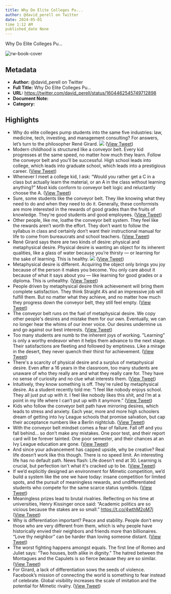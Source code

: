 ```yaml
---
title: Why Do Elite Colleges Pu...
author: @david_perell on Twitter
date: 2024-05-01
time 1:12 AM
published_date None
---
```

Why Do Elite Colleges Pu...

![rw-book-cover](https://pbs.twimg.com/profile_images/1341406620107091968/Cxxf4Uf5.jpg)

## Metadata
- **Author:** @david_perell on Twitter
- **Full Title:** Why Do Elite Colleges Pu...
- **URL:** https://twitter.com/david_perell/status/1604462545749712898
- **Document Note:** 
- **Category:**

## Highlights
- Why do elite colleges pump students into the same five industries: law, medicine, tech, investing, and management consulting?
  For answers, let’s turn to the philosopher René Girard. 
  ![](https://pbs.twimg.com/media/FkQyLodUYAIvIYI.jpg) ([View Tweet](https://twitter.com/david_perell/status/1604462545749712898))
- Modern childhood is structured like a conveyor belt. Every kid progresses at the same speed, no matter how much they learn. Follow the conveyor belt and you’ll be successful. High school leads into college, which leads into graduate school, which leads into a prestigious career. ([View Tweet](https://twitter.com/david_perell/status/1604462548916453377))
- Whenever I meet a college kid, I ask: “Would you rather get a C in a class but actually learn the material, or an A in the class without learning anything?” Most kids conform to conveyor belt logic and reluctantly choose the A. ([View Tweet](https://twitter.com/david_perell/status/1604462551432982528))
- Sure, some students like the conveyor belt. They like knowing what they need to do and when they need to do it. Generally, these conformists are more interested in the rewards of good grades than the fruits of knowledge. They're good students and good employees. ([View Tweet](https://twitter.com/david_perell/status/1604462553941258240))
- Other people, like me, loathe the conveyor belt system. They feel like the rewards aren’t worth the effort. They don’t want to follow the syllabus in class and certainly don’t want their instructional manual for life to come from bureaucrats and school teachers. ([View Tweet](https://twitter.com/david_perell/status/1604462556466204673))
- René Girard says there are two kinds of desire: physical and metaphysical desire. Physical desire is wanting an object for its inherent qualities, like a glass of water because you’re thirsty — or learning for the sake of learning. This is healthy. 
  ![](https://pbs.twimg.com/media/FkQyMiNUcAEjX_q.jpg) ([View Tweet](https://twitter.com/david_perell/status/1604462563726458880))
- Metaphysical desire is different. Acquiring the object only brings you joy because of the person it makes you become. You only care about it because of what it says about you — like learning for good grades or a diploma. This is unhealthy. ([View Tweet](https://twitter.com/david_perell/status/1604462567035834370))
- People driven by metaphysical desire think achievement will bring them complete satisfaction. They think Straight A’s and an impressive job will fulfill them. But no matter what they achieve, and no matter how much they progress down the conveyor belt, they still feel empty. ([View Tweet](https://twitter.com/david_perell/status/1604462569640468480))
- The conveyor belt runs on the fuel of metaphysical desire. We copy other people's desires and mistake them for our own. Eventually, we can no longer hear the whims of our inner voice. Our desires undermine us and go against our best interests. ([View Tweet](https://twitter.com/david_perell/status/1604462572157038593))
- Too many students are numb to the inherent joys of working. "Learning” is only a worthy endeavor when it helps them advance to the next stage. Their satisfactions are fleeting and followed by emptiness. Like a mirage in the desert, they never quench their thirst for achievement. ([View Tweet](https://twitter.com/david_perell/status/1604462574665314304))
- There's a scarcity of physical desire and a surplus of metaphysical desire. Even after a 16 years in the classroom, too many students are unaware of who they really are and what they really care for. They have no sense of curiosity and no clue what interests them. ([View Tweet](https://twitter.com/david_perell/status/1604462577257324544))
- Intuitively, they know something is off. They're ruled by metaphysical desire. As a student recently told me: “I feel like nobody enjoys school. They all just put up with it. I feel like nobody likes this shit, and I’m at a point in my life where I can’t put up with it anymore.” ([View Tweet](https://twitter.com/david_perell/status/1604462579807490049))
- Kids who follow the conveyor belt path have mirroring desires, which leads to stress and anxiety. Each year, more and more high schoolers dream of getting into Ivy League schools that promise salvation, but cap their acceptance numbers like a Berlin nightclub. ([View Tweet](https://twitter.com/david_perell/status/1604462582365949953))
- With the conveyor belt mindset comes a fear of failure. Fall off and you fall behind… so don’t make any mistakes. One poor test, and their report card will be forever tainted. One poor semester, and their chances at an Ivy League education are gone. ([View Tweet](https://twitter.com/david_perell/status/1604462584899346441))
- And since your advancement has capped upside, why be creative?
  Real life doesn’t work like this though. There is no speed limit. An interesting life has no default path. News flash: Life doesn't end at 30. Learning is crucial, but perfection isn't what it's cracked up to be. ([View Tweet](https://twitter.com/david_perell/status/1604462587403415552))
- If we’d explicitly designed an environment for Mimetic competition, we’d build a system like the one we have today: insane competition for limited spots, and the pursuit of meaningless rewards, and undifferentiated students who compete for the same scarce status symbols. ([View Tweet](https://twitter.com/david_perell/status/1604462589903110144))
- Meaningless prizes lead to brutal rivalries. Reflecting on his time at universities, Henry Kissinger once said: “Academic politics are so vicious because the stakes are so small.”
  https://t.co/4wthM2oM7j ([View Tweet](https://twitter.com/david_perell/status/1604462592419696640))
- Why is differentiation important? Peace and stability. People don’t envy those who are very different from them, which is why people have historically envied their neighbors and friends more than billionaires. “Love thy neighbor” can be harder than loving someone distant. ([View Tweet](https://twitter.com/david_perell/status/1604462595070578688))
- The worst fighting happens amongst equals. The first line of Romeo and Juliet says: “Two houses, both alike in dignity.” The hatred between the Montagues and the Capulets is so fierce 𝑏𝑒𝑐𝑎𝑢𝑠𝑒 they are so similar. ([View Tweet](https://twitter.com/david_perell/status/1604462597595549698))
- For Girard, a lack of differentiation sows the seeds of violence. Facebook’s mission of connecting the world is something to fear instead of celebrate. Global visibility increases the scale of imitation and the potential for Mimetic rivalry. ([View Tweet](https://twitter.com/david_perell/status/1604462600091078656))

